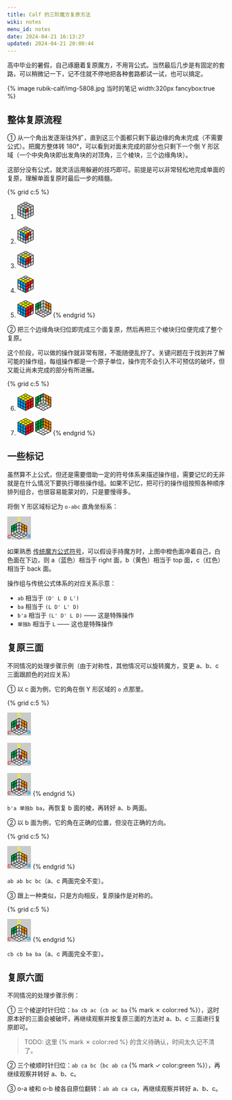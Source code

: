 ```yaml
---
title: Calf 的三阶魔方复原方法
wiki: notes
menu_id: notes
date: 2024-04-21 16:13:27
updated: 2024-04-21 20:00:44
---
```

高中毕业的暑假，自己琢磨着复原魔方，不用背公式。当然最后几步是有固定的套路，可以稍微记一下，记不住就不停地把各种套路都试一试，也可以搞定。

{% image rubik-calf/img-5808.jpg 当时的笔记 width:320px fancybox:true %}

## 整体复原流程

① 从一个角出发逐渐往外扩，直到这三个面都只剩下最边缘的角未完成（不需要公式）。把魔方整体转 180°，可以看到对面未完成的部分也只剩下一个倒 Y 形区域（一个中央角块即出发角块的对顶角，三个棱块，三个边缘角块）。

这部分没有公式，就灵活运用躲避的技巧即可。前提是可以非常轻松地完成单面的复原，理解单面复原时最后一步的精髓。

{% grid c:5 %}
<!-- cell -->
1. ![0-1](../notes/rubik-calf/0-1.png)
<!-- cell -->
2. ![0-2](../notes/rubik-calf/0-2.png)
<!-- cell -->
3. ![0-3](../notes/rubik-calf/0-3.png)
<!-- cell -->
4. ![0-4](../notes/rubik-calf/0-4.png)
<!-- cell -->
5. ![0-5a](../notes/rubik-calf/0-5a.png) ![0-5b](../notes/rubik-calf/0-5b.png)
{% endgrid %}

② 把三个边缘角块归位即完成三个面复原，然后再把三个棱块归位便完成了整个复原。

这个阶段，可以做的操作就非常有限，不能随便乱拧了。关键问题在于找到并了解可能的操作组，每组操作都是一个原子单位，操作完不会引入不可预估的破坏，但又能让尚未完成的部分有所进展。

{% grid c:5 %}
<!-- cell -->
6. ![0-6a](../notes/rubik-calf/0-6a.png) ![0-6b](../notes/rubik-calf/0-6b.png)
<!-- cell -->
7. ![0-6a](../notes/rubik-calf/0-6a.png) ![0-7](../notes/rubik-calf/0-7.png)
{% endgrid %}

## 一些标记

虽然算不上公式，但还是需要借助一定的符号体系来描述操作组，需要记忆的无非就是在什么情况下要执行哪些操作组。如果不记忆，把可行的操作组按照各种顺序排列组合，也很容易能蒙对的，只是要慢得多。

将倒 Y 形区域标记为 `o-abc` 直角坐标系：

![axis](../notes/rubik-calf/axis.png)

如果熟悉 [传统魔方公式符号](http://www.mf100.org/base/about.php)，可以假设手持魔方时，上图中橙色面冲着自己，白色面在下边，则 a（蓝色）相当于 right 面，b（黄色）相当于 top 面，c（红色）相当于 back 面。

操作组与传统公式体系的对应关系示意：

- `ab` 相当于 `(D' L D L')`
- `ba` 相当于 `(L D' L' D)`
- `b'a` 相当于 `(L' D' L D)` —— 这是特殊操作
- `单独b` 相当于 `L` —— 这也是特殊操作

## 复原三面

不同情况的处理步骤示例（由于对称性，其他情况可以旋转魔方，变更 a、b、c 三面跟颜色的对应关系）

① 以 c 面为例，它的角在倒 Y 形区域的 `o` 点那里。

{% grid c:5 %}
<!-- cell -->
![2-1](../notes/rubik-calf/2-1.png)
<!-- cell -->
![2-2](../notes/rubik-calf/2-2.png)
<!-- cell -->
![2-3](../notes/rubik-calf/2-3.png)
{% endgrid %}

`b'a 单独b ba`，再恢复 b 面的棱，再转好 a、b 两面。

② 以 b 面为例，它的角在正确的位置，但没在正确的方向。

{% grid c:5 %}
<!-- cell -->
![3-1](../notes/rubik-calf/3-1.png)
{% endgrid %}

`ab ab bc bc`（a、c 两面完全不变）。

③ 跟上一种类似，只是方向相反，复原操作是对称的。

{% grid c:5 %}
<!-- cell -->
![3-2](../notes/rubik-calf/3-2.png)
{% endgrid %}

`cb cb ba ba`（a、c 两面完全不变）。

## 复原六面

不同情况的处理步骤示例：

① 三个棱逆时针归位：`ba cb ac`（`cb ac ba` {% mark ✗ color:red %}），这时原本好的三面会被破坏，再继续观察并按复原三面的方法对 a、b、c 三面进行复原即可。

> TODO: 这里 {% mark ✗ color:red %} 的含义待确认，时间太久记不清了。

② 三个棱顺时针归位：`ab ca bc`（`bc ab ca` {% mark ✓ color:green %}），再继续观察并转好 a、b、c。

③ o-a 棱和 o-b 棱各自原位翻转：`ab ab ca ca`，再继续观察并转好 a、b、c。
